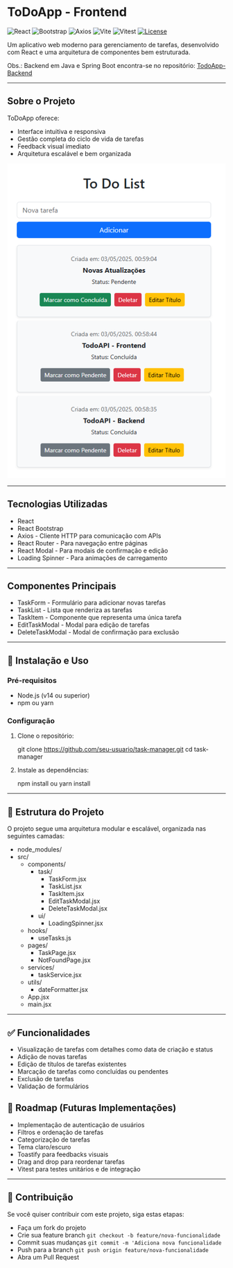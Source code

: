 # ToDoApp - Frontend
![React](https://img.shields.io/badge/React-18.2.0-61DAFB?style=flat-square&logo=react)
![Bootstrap](https://img.shields.io/badge/Bootstrap-5.3.0-7952B3?style=flat-square&logo=bootstrap)
![Axios](https://img.shields.io/badge/Axios-1.4.0-5A29E4?style=flat-square&logo=axios)
![Vite](https://img.shields.io/badge/Vite-4.0-646CFF?style=flat-square&logo=vite)
![Vitest](https://img.shields.io/badge/Vitest-0.25-6E9F18?style=flat-square&logo=vitest)
[![License](https://img.shields.io/badge/License-MIT-yellow.svg)](https://opensource.org/licenses/MIT)

Um aplicativo web moderno para gerenciamento de tarefas, desenvolvido com React e uma arquitetura de componentes bem estruturada.

Obs.: Backend em Java e Spring Boot encontra-se no repositório: [TodoApp-Backend](https://github.com/apolinario0x21/toDoApp)

---

## Sobre o Projeto
ToDoApp oferece:
- Interface intuitiva e responsiva
- Gestão completa do ciclo de vida de tarefas
- Feedback visual imediato
- Arquitetura escalável e bem organizada

![ToDoApp](./src/assets/todoapp.png)

---

## Tecnologias Utilizadas
- React 
- React Bootstrap
- Axios - Cliente HTTP para comunicação com APIs
- React Router - Para navegação entre páginas
- React Modal - Para modais de confirmação e edição
- Loading Spinner - Para animações de carregamento

---

## Componentes Principais

- TaskForm - Formulário para adicionar novas tarefas
- TaskList - Lista que renderiza as tarefas
- TaskItem - Componente que representa uma única tarefa
- EditTaskModal - Modal para edição de tarefas
- DeleteTaskModal - Modal de confirmação para exclusão

---
## 🚀 Instalação e Uso
### Pré-requisitos

- Node.js (v14 ou superior)
- npm ou yarn

### Configuração

1. Clone o repositório:


    git clone https://github.com/seu-usuario/task-manager.git
    cd task-manager

2. Instale as dependências:


    npm install ou yarn install

---

## 📂 Estrutura do Projeto
O projeto segue uma arquitetura modular e escalável, organizada nas seguintes camadas:
- node_modules/
- src/
    - components/
        - task/
            - TaskForm.jsx
            - TaskList.jsx
            - TaskItem.jsx
            - EditTaskModal.jsx
            - DeleteTaskModal.jsx
        - ui/
          - LoadingSpinner.jsx 
    - hooks/
        - useTasks.js
    - pages/
      - TaskPage.jsx
      - NotFoundPage.jsx
    - services/
      - taskService.jsx 
    - utils/
      - dateFormatter.jsx 
    - App.jsx
    - main.jsx


---

## ✅ Funcionalidades

- Visualização de tarefas com detalhes como data de criação e status
- Adição de novas tarefas
- Edição de títulos de tarefas existentes
- Marcação de tarefas como concluídas ou pendentes
- Exclusão de tarefas
- Validação de formulários

## 🔮 Roadmap (Futuras Implementações)

- Implementação de autenticação de usuários
- Filtros e ordenação de tarefas
- Categorização de tarefas
- Tema claro/escuro
- Toastify para feedbacks visuais
- Drag and drop para reordenar tarefas
- Vitest para testes unitários e de integração

---

## 🤝 Contribuição
Se você quiser contribuir com este projeto, siga estas etapas:

- Faça um fork do projeto
- Crie sua feature branch `git checkout -b feature/nova-funcionalidade`
- Commit suas mudanças `git commit -m 'Adiciona nova funcionalidade`
- Push para a branch `git push origin feature/nova-funcionalidade`
- Abra um Pull Request
